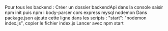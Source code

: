Pour tous les backend : 
Créer un dossier backendApi
dans la console saisir npm init
puis npm i body-parser cors express mysql nodemon
Dans package.json ajoute cette ligne dans les scripts : "start": "nodemon index.js",
copier le fichier index.js
Lancer avec npm start
